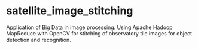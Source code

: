 # satellite_image_stitching
Application of Big Data in image processing. Using Apache Hadoop MapReduce with OpenCV for stitching of observatory tile images for object detection and recognition.
